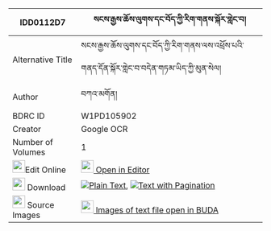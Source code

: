 |IDD0112D7|སངས་རྒྱས་ཆོས་ལུགས་དང་བོད་ཀྱི་རིག་གནས་སྐོར་གླེང་བ། 
| --- | --- 
|Alternative Title |སངས་རྒྱས་ཆོས་ལུགས་དང་བོད་ཀྱི་རིག་གནས་ལས་འཕྲོས་པའི་གནད་དོན་སྐོར་གླེང་བ་བདེན་གཏམ་ཡིད་ཀྱི་མུན་སེལ།
|Author| བཀའ་མགོན།
|BDRC ID | W1PD105902
|Creator | Google OCR
|Number of Volumes| 1
|<img width="25" src="https://img.icons8.com/color/25/000000/edit-property.png">Edit Online| [<img width="25" src="https://avatars.githubusercontent.com/u/45091458?s=200&v=4"> Open in Editor](http://editor.openpecha.org/IDD0112D7)
|<img width="25" src="https://img.icons8.com/fluent/48/000000/download-2.png"/>  Download | [![](https://img.icons8.com/color/20/000000/txt.png)Plain Text](https://github.com/Openpecha/IDD0112D7/releases/download/v1/sangye_choluk_dang_bo_kyi_rikn_plain_IDD0112D7.zip), [![](https://img.icons8.com/color/20/000000/txt.png)Text with Pagination](https://github.com/Openpecha/IDD0112D7/releases/download/v1/sangye_choluk_dang_bo_kyi_rikn_pages_IDD0112D7.zip)
|<img width="25" src="https://img.icons8.com/plasticine/100/000000/pictures-folder.png"/>  Source Images | [<img width="25" src="https://library.bdrc.io/icons/BUDA-small.svg"> Images of text file open in BUDA](https://library.bdrc.io/show/bdr:W1PD105902)
